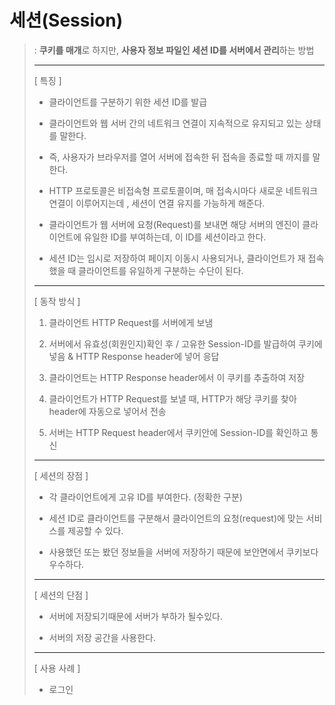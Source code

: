 # 세션(Session)
> : <strong>쿠키를 매개</strong>로 하지만, <strong>사용자 정보 파일인 세션 ID를 서버에서 관리</strong>하는 방법
> <hr>
> 
> [ 특징 ]
> - 클라이언트를 구분하기 위한 세션 ID를 발급
> 
> - 클라이언트와 웹 서버 간의 네트워크 연결이 지속적으로 유지되고 있는 상태를 말한다.
> - 즉, 사용자가 브라우저를 열어 서버에 접속한 뒤 접속을 종료할 때 까지를 말한다.
> - HTTP 프로토콜은 비접속형 프로토콜이며, 매 접속시마다 새로운 네트워크 연결이 이루어지는데 , 세션이 연결 유지를 가능하게 해준다.
> - 클라이언트가 웹 서버에 요청(Request)를 보내면 해당 서버의 엔진이 클라이언트에 유일한 ID를 부여하는데, 이 ID를 세션이라고 한다.
> - 세션 ID는 임시로 저장하여 페이지 이동시 사용되거나, 클라이언트가 재 접속 했을 때 클라이언트를 유일하게 구분하는 수단이 된다.
> <hr>
> 
> [ 동작 방식 ]
> 1. 클라이언트 HTTP Request를 서버에게 보냄
> 
> 2. 서버에서 유효성(회원인지)확인 후 / 고유한 Session-ID를 발급하여 쿠키에 넣음 & HTTP Response header에 넣어 응답
> 3. 클라이언트는 HTTP Response header에서 이 쿠키를 추출하여 저장
> 4. 클라이언트가 HTTP Request를 보낼 때, HTTP가 해당 쿠키를 찾아 header에 자동으로 넣어서 전송
> 5. 서버는 HTTP Request header에서 쿠키안에 Session-ID를 확인하고 통신
> <hr>
> 
> [ 세션의 장점 ] 
> - 각 클라이언트에게 고유 ID를 부여한다. (정확한 구분)
> 
> - 세션 ID로 클라이언트를 구분해서 클라이언트의 요청(request)에 맞는 서비스를 제공할 수 있다.
> - 사용했던 또는 봤던 정보들을 서버에 저장하기 때문에 보안면에서 쿠키보다 우수하다.
> <hr>
> 
> [ 세션의 단점 ]
> - 서버에 저장되기때문에 서버가 부하가 될수있다.
> 
> - 서버의 저장 공간을 사용한다.
> <hr>
> 
> [ 사용 사례 ]
> - 로그인